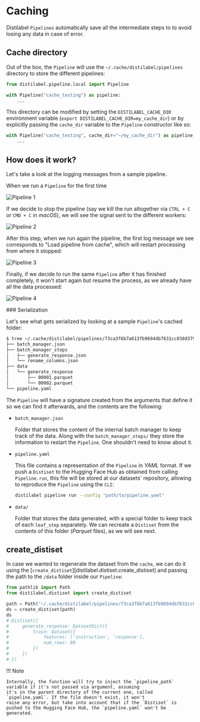 # Caching

Distilabel `Pipelines` automatically save all the intermediate steps to to avoid losing any data in case of error.

## Cache directory

Out of the box, the `Pipeline` will use the `~/.cache/distilabel/pipelines` directory to store the different pipelines:

```python
from distilabel.pipeline.local import Pipeline

with Pipeline("cache_testing") as pipeline:
    ...
```

This directory can be modified by setting the `DISTILABEL_CACHE_DIR` environment variable (`export DISTILABEL_CACHE_DIR=my_cache_dir`) or by explicitly passing the `cache_dir` variable to the `Pipeline` constructor like so:

```python
with Pipeline("cache_testing", cache_dir="~/my_cache_dir") as pipeline:
    ...
```

## How does it work?

Let's take a look at the logging messages from a sample pipeline.

When we run a `Pipeline` for the first time

![Pipeline 1](../../assets/images/sections/caching/caching_pipe_1.png)

If we decide to stop the pipeline (say we kill the run altogether via `CTRL + C` or `CMD + C` in *macOS*), we will see the signal sent to the different workers:

![Pipeline 2](../../assets/images/sections/caching/caching_pipe_2.png)

After this step, when we run again the pipeline, the first log message we see corresponds to "Load pipeline from cache", which will restart processing from where it stopped:

![Pipeline 3](../../assets/images/sections/caching/caching_pipe_3.png)

Finally, if we decide to run the same `Pipeline` after it has finished completely, it won't start again but resume the process, as we already have all the data processed:

![Pipeline 4](../../assets/images/sections/caching/caching_pipe_4.png)

### Serialization

Let's see what gets serialized by looking at a sample `Pipeline`'s cached folder:

```bash
$ tree ~/.cache/distilabel/pipelines/73ca3f6b7a613fb9694db7631cc038d379f1f533
├── batch_manager.json
├── batch_manager_steps
│   ├── generate_response.json
│   └── rename_columns.json
├── data
│   └── generate_response
│       ├── 00001.parquet
│       └── 00002.parquet
└── pipeline.yaml
```

The `Pipeline` will have a signature created from the arguments that define it so we can find it afterwards, and the contents are the following:

- `batch_manager.json`

    Folder that stores the content of the internal batch manager to keep track of the data. Along with the `batch_manager_steps/` they store the information to restart the `Pipeline`. One shouldn't need to know about it.

- `pipeline.yaml`

    This file contains a representation of the `Pipeline` in *YAML* format. If we push a `Distiset` to the Hugging Face Hub as obtained from calling `Pipeline.run`, this file will be stored at our datasets' repository, allowing to reproduce the `Pipeline` using the `CLI`:

    ```bash
    distilabel pipeline run --config "path/to/pipeline.yaml"
    ```

- `data/`

    Folder that stores the data generated, with a special folder to keep track of each `leaf_step` separately. We can recreate a `Distiset` from the contents of this folder (*Parquet* files), as we will see next.

## create_distiset

In case we wanted to regenerate the dataset from the `cache`, we can do it using the [`create_distiset`][distilabel.distiset.create_distiset] and passing the path to the `/data` folder inside our `Pipeline`:

```python
from pathlib import Path
from distilabel.distiset import create_distiset

path = Path("~/.cache/distilabel/pipelines/73ca3f6b7a613fb9694db7631cc038d379f1f533/data")
ds = create_distiset(path)
ds
# Distiset({
#     generate_response: DatasetDict({
#         train: Dataset({
#             features: ['instruction', 'response'],
#             num_rows: 80
#         })
#     })
# })
```

!!! Note

    Internally, the function will try to inject the `pipeline_path` variable if it's not passed via argument, assuming
    it's in the parent directory of the current one, called `pipeline.yaml`. If the file doesn't exist, it won't
    raise any error, but take into account that if the `Distiset` is pushed to the Hugging Face Hub, the `pipeline.yaml` won't be
    generated.
